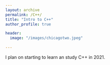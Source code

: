 ```yaml
---
layout: archive
permalink: /C++/
title: "Intro to C++"
author_profile: true

header:
  image: "/images/chicagotwo.jpeg"
  
---
```


I plan on starting to learn an study C++ in 2021.






